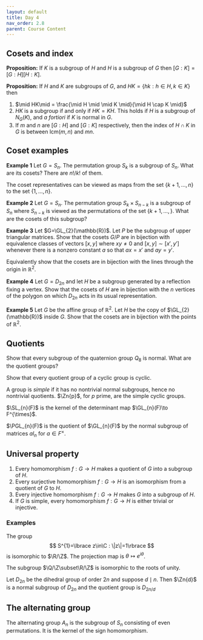 ```yaml
---
layout: default
title: Day 4
nav_order: 2.8
parent: Course Content
---
```



## Cosets and index

**Proposition:** If $K$ is a subgroup of $H$ and $H$ is a subgroup of $G$ then $[G:K]=[G:H][H:K].$

**Proposition:** If $H$ and $K$ are subgroups of $G$, and $HK=\lbrace hk : h\in H, k\in K\rbrace$
then
1. $\mid HK\mid = \frac{\mid H \mid \mid K \mid}{\mid H \cap K \mid}$
2. $HK$ is a subgroup if and only if $HK=KH$.  This holds if $H$ is a subgroup of $N_{G}(K)$, and
*a fortiori* if $K$ is normal in $G$. 
3. If $m$ and $n$ are $[G:H]$ and $[G:K]$ respectively, then the index of $H\cap K$ in $G$
is between $\mathrm{lcm}(m,n)$ and $mn$. 

## Coset examples

**Example 1** Let $G=S_n$.  The permutation group $S_k$ is a subgroup of $S_n$. What are its cosets?
There are $n!/k!$ of them. 

The coset representatives can be viewed as maps from the set $\lbrace k+1,\ldots, n\rbrace$ to the
set $\lbrace 1,\ldots, n\rbrace.$

**Example 2** Let $G=S_n$.  The permutation group $S_k\times S_{n-k}$ is a subgroup of $S_{n}$ where $S_{n-k}$ is viewed
as the permutations of the set $\lbrace k+1,\ldots,\rbrace$. What are the cosets of this subgroup?

**Example 3** Let $G=\GL_{2}(\mathbb{R})$.  Let $P$ be the subgroup of upper triangular matrices.
Show that the cosets $G/P$ are in bijection with equivalence classes of 
vectors $[x,y]$ where $xy\not=0$ and
$[x,y]\sim [x',y']$ whenever there is a nonzero constant $a$ so that $ax=x'$ and $ay=y'$. 

Equivalently show that the cosets are in bijection with the lines through the origin in $\mathbb{R}^{2}$.

**Example 4** Let $G=D_{2n}$ and let $H$ be a subgroup generated by a reflection fixing a vertex.  Show that the 
cosets of $H$ are in bijection with the $n$ vertices of the polygon on which $D_{2n}$ acts in its usual
representation.

**Example 5** Let $G$ be the affine group of $\mathbb{R}^{2}$.  Let $H$ be the copy of $\GL_{2}(\mathbb{R})$
inside $G$.  Show that the cosets are in bijection with the points of $\mathbb{R}^{2}$. 

## Quotients

Show that every subgroup of the quaternion group $Q_{8}$ is normal.  What are the quotient groups?

Show that every quotient group of a cyclic group is cyclic. 

A group is *simple* if it has no nontrivial normal subgroups, hence no nontrivial quotients. $\Zn{p}$, for
$p$ prime, are the simple cyclic groups. 

$\SL_{n}(F)$ is the kernel of the determinant map $\GL_{n}(F)\to F^{\times}$. 

$\PGL_{n}(F)$ is the quotient of $\GL_{n}(F)$ by the normal subgroup of matrices $aI_{n}$ for $a\in F^{\times}$.


## Universal property

1. Every homomorphism $f:G\to H$ makes a quotient of $G$ into a subgroup of $H$.
2. Every surjective homomorphism $f:G\to H$ is an isomorphism from a quotient of $G$ to $H$.
3. Every injective homomorphism $f:G\to H$ makes $G$ into a subgroup of $H$. 
4. If $G$ is simple, every homomorphism $f:G\to H$ is either trivial or injective.

### Examples

The group
$$
S^{1}=\lbrace z\in\C : \|z\|=1\rbrace
$$
is isomorphic to $\R/\Z$. The projection map is $\theta\mapsto e^{i\theta}$.

The subgroup $\Q/\Z\subset\R/\Z$ is isomorphic to the roots of unity.

Let $D_{2n}$ be the dihedral group of order $2n$ and suppose $d\mid n$.  Then $\Zn{d}$ is a normal subgroup
of $D_{2n}$ and the quotient group is $D_{2n/d}$


## The alternating group

The alternating group $A_{n}$ is the subgroup of $S_{n}$ consisting of even permutations. It is the kernel
of the sign homomorphism.

